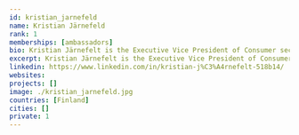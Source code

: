 ```yaml
---
id: kristian_jarnefeld
name: Kristian Järnefeld
rank: 1
memberships: [ambassadors]
bio: Kristian Järnefelt is the Executive Vice President of Consumer security of F-Secure Corporation. He has been a member of the Leadership Team since February 2016, when he joined F-Secure. Prior to joining the Company, Mr. Järnefelt worked for Fujitsu Finland Oy as Sales Director (2014-2015). Previously he has also worked as CEO and partner at Miradore Oy (2010-2014), CEO and partner at Concilio Networks Oy (2006-2009) and in several senior leadership roles at Hewlett Packard (1994-2006). He holds a Master's Degree in Economics and Business Administration. Ambassador fell in love with Threefold The internet has turned into a centralized mainframe like phenomena dominated by a few global giants and ThreeFold Foundation’s grid-like distributed & eco-friendly internet is taking it back to its roots providing an alternative. Using this infrastructure to back-up the new Coin Offering brings also a solid alternative to the speculative virtual currencies making it also more tangible.
excerpt: Kristian Järnefelt is the Executive Vice President of Consumer security of F-Secure Corporation.
linkedin: https://www.linkedin.com/in/kristian-j%C3%A4rnefelt-518b14/
websites: 
projects: []
image: ./kristian_jarnefeld.jpg
countries: [Finland]
cities: []
private: 1
---
```


